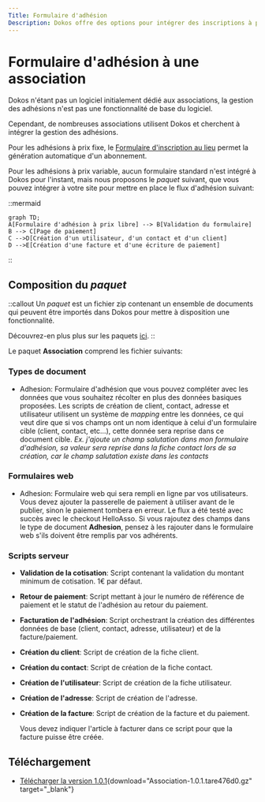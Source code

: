 ```yaml
---
Title: Formulaire d'adhésion
Description: Dokos offre des options pour intégrer des inscriptions à prix fixe via un formulaire dédié.
---
```


# Formulaire d'adhésion à une association

Dokos n'étant pas un logiciel initialement dédié aux associations, la gestion des adhésions n'est pas une fonctionnalité de base du logiciel.

Cependant, de nombreuses associations utilisent Dokos et cherchent à intégrer la gestion des adhésions.

Pour les adhésions à prix fixe, le [Formulaire d'inscription au lieu](/dokos/lieu/portails/formulaire-inscription-lieu) permet la génération automatique d'un abonnement.

Pour les adhésions à prix variable, aucun formulaire standard n'est intégré à Dokos pour l'instant, mais nous proposons le _paquet_ suivant, que vous pouvez intégrer à votre site pour mettre en place le flux d'adhésion suivant:

::mermaid
```text
graph TD;
A[Formulaire d'adhésion à prix libre] --> B[Validation du formulaire]
B --> C[Page de paiement]
C -->D[Création d'un utilisateur, d'un contact et d'un client]
D -->E[Création d'une facture et d'une écriture de paiement]

```
::

## Composition du _paquet_

::callout
Un _paquet_ est un fichier zip contenant un ensemble de documents qui peuvent être importés dans Dokos pour mettre à disposition une fonctionnalité.


Découvrez-en plus plus sur les paquets [ici](/dodock/fonctionnalites/personnalisations/paquets).
::

Le paquet **Association** comprend les fichier suivants:

### Types de document

- Adhesion: Formulaire d'adhésion que vous pouvez compléter avec les données que vous souhaitez récolter en plus des données basiques proposées.
  Les scripts de création de client, contact, adresse et utilisateur utilisent un système de _mapping_ entre les données, ce qui veut dire que si vos champs ont un nom identique à celui d'un formulaire cible (client, contact, etc...), cette donnée sera reprise dans ce document cible.
  _Ex. j'ajoute un champ salutation dans mon formulaire d'adhésion, sa valeur sera reprise dans la fiche contact lors de sa création, car le champ salutation existe dans les contacts_

### Formulaires web

- Adhesion: Formulaire web qui sera rempli en ligne par vos utilisateurs.
  Vous devez ajouter la passerelle de paiement à utiliser avant de le publier, sinon le paiement tombera en erreur. Le flux a été testé avec succès avec le checkout HelloAsso.
  Si vous rajoutez des champs dans le type de document **Adhesion**, pensez à les rajouter dans le formulaire web s'ils doivent être remplis par vos adhérents.

### Scripts serveur

- **Validation de la cotisation**: Script contenant la validation du montant minimum de cotisation. 1€ par défaut.
- **Retour de paiement**: Script mettant à jour le numéro de référence de paiement et le statut de l'adhésion au retour du paiement.
- **Facturation de l'adhésion**: Script orchestrant la création des différentes données de base (client, contact, adresse, utilisateur) et de la facture/paiement.
- **Création du client**: Script de création de la fiche client.
- **Création du contact**: Script de création de la fiche contact.
- **Création de l'utilisateur**: Script de création de la fiche utilisateur.
- **Création de l'adresse**: Script de création de l'adresse.
- **Création de la facture**: Script de création de la facture et du paiement.


  Vous devez indiquer l'article à facturer dans ce script pour que la facture puisse être créée.

## Téléchargement

- [Télécharger la version 1.0.1](/packages/Association-1.0.1.tare476d0.gz){download="Association-1.0.1.tare476d0.gz" target="_blank"}
